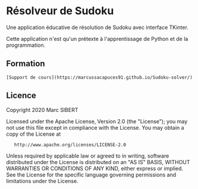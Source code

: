 # Résolveur de Sudoku
Une application éducative de résolution de Sudoku avec interface TKinter.
 
Cette application n'est qu'un prétexte à l'apprentissage de Python et de la programmation.
 
## Formation
	[Support de cours](https://marcussacapuces91.github.io/Sudoku-solver/)
 
## Licence
Copyright 2020 Marc SIBERT

   Licensed under the Apache License, Version 2.0 (the "License");
   you may not use this file except in compliance with the License.
   You may obtain a copy of the License at

       http://www.apache.org/licenses/LICENSE-2.0

   Unless required by applicable law or agreed to in writing, software
   distributed under the License is distributed on an "AS IS" BASIS,
   WITHOUT WARRANTIES OR CONDITIONS OF ANY KIND, either express or implied.
   See the License for the specific language governing permissions and
   limitations under the License.
